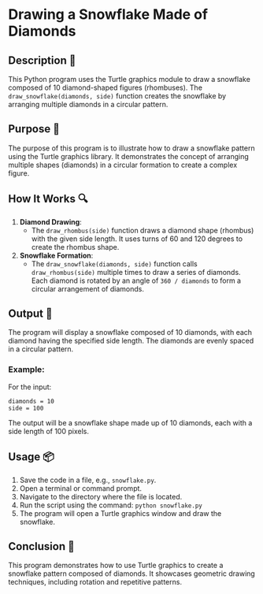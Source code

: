 # Drawing a Snowflake Made of Diamonds

## Description 📝

This Python program uses the Turtle graphics module to draw a snowflake composed of 10 diamond-shaped figures (rhombuses). The `draw_snowflake(diamonds, side)` function creates the snowflake by arranging multiple diamonds in a circular pattern.

## Purpose 🎯

The purpose of this program is to illustrate how to draw a snowflake pattern using the Turtle graphics library. It demonstrates the concept of arranging multiple shapes (diamonds) in a circular formation to create a complex figure.

## How It Works 🔍

1. **Diamond Drawing**:
    - The `draw_rhombus(side)` function draws a diamond shape (rhombus) with the given side length. It uses turns of 60 and 120 degrees to create the rhombus shape.
2. **Snowflake Formation**:
    - The `draw_snowflake(diamonds, side)` function calls `draw_rhombus(side)` multiple times to draw a series of diamonds. Each diamond is rotated by an angle of `360 / diamonds` to form a circular arrangement of diamonds.

## Output 📜

The program will display a snowflake composed of 10 diamonds, with each diamond having the specified side length. The diamonds are evenly spaced in a circular pattern.

### Example:

For the input:

```
diamonds = 10
side = 100
```

The output will be a snowflake shape made up of 10 diamonds, each with a side length of 100 pixels.

## Usage 📦

1. Save the code in a file, e.g., `snowflake.py`.
2. Open a terminal or command prompt.
3. Navigate to the directory where the file is located.
4. Run the script using the command:
   `python snowflake.py`
5. The program will open a Turtle graphics window and draw the snowflake.

## Conclusion 🚀

This program demonstrates how to use Turtle graphics to create a snowflake pattern composed of diamonds. It showcases geometric drawing techniques, including rotation and repetitive patterns.
